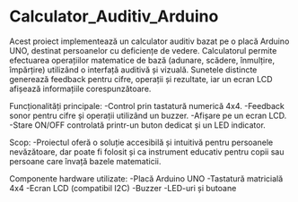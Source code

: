 # Calculator_Auditiv_Arduino

Acest proiect implementează un calculator auditiv bazat pe o placă Arduino UNO, destinat persoanelor cu deficiențe de vedere. 
Calculatorul permite efectuarea operațiilor matematice de bază (adunare, scădere, înmulțire, împărțire) utilizând o interfață auditivă și vizuală. 
Sunetele distincte generează feedback pentru cifre, operații și rezultate, iar un ecran LCD afișează informațiile corespunzătoare.

Funcționalități principale:
-Control prin tastatură numerică 4x4.
-Feedback sonor pentru cifre și operații utilizând un buzzer.
-Afișare pe un ecran LCD.
-Stare ON/OFF controlată printr-un buton dedicat și un LED indicator.

Scop:
-Proiectul oferă o soluție accesibilă și intuitivă pentru persoanele nevăzătoare, dar poate fi folosit și ca instrument educativ pentru copii sau persoane care învață bazele matematicii.

Componente hardware utilizate:
-Placă Arduino UNO
-Tastatură matricială 4x4
-Ecran LCD (compatibil I2C)
-Buzzer
-LED-uri și butoane
